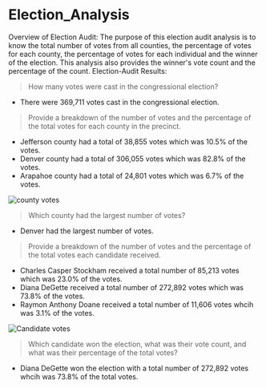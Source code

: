 # Election_Analysis
Overview of Election Audit:
  The purpose of this election audit analysis is to know the total number of votes from all counties, the percentage of votes for each county, the percentage of votes for each individual and the winner of the election. This analysis also provides the winner's vote count and the percentage of the count.
Election-Audit Results:
  > How many votes were cast in the congressional election?
 * There were 369,711 votes cast in the congressional election.
 
  > Provide a breakdown of the number of votes and the percentage of the total votes for each county in the precinct.
 * Jefferson county had a total of 38,855 votes which was 10.5% of the votes.
 * Denver county had a total of 306,055 votes which was 82.8% of the votes.
 * Arapahoe county had a total of 24,801 votes which was 6.7% of the votes.


![county votes](https://user-images.githubusercontent.com/104453593/170395030-15523772-8ebf-42c2-9384-0f1d360af338.PNG)


 > Which county had the largest number of votes?
 * Denver had the largest number of votes.
 
 > Provide a breakdown of the number of votes and the percentage of the total votes each candidate received.
 * Charles Casper Stockham received a total number of 85,213 votes which was 23.0% of the votes.
 * Diana DeGette received a total number of 272,892 votes which was 73.8% of the votes.
 * Raymon Anthony Doane received a total number of 11,606 votes whcih was 3.1% of the votes.
 
 
 ![Candidate votes](https://user-images.githubusercontent.com/104453593/170396094-e1dc08a9-b63c-453e-9b3c-cff738283aa7.PNG)

 
 
> Which candidate won the election, what was their vote count, and what was their percentage of the total votes?
* Diana DeGette won the election with a total number of 272,892 votes whcih was 73.8% of the total votes. 
